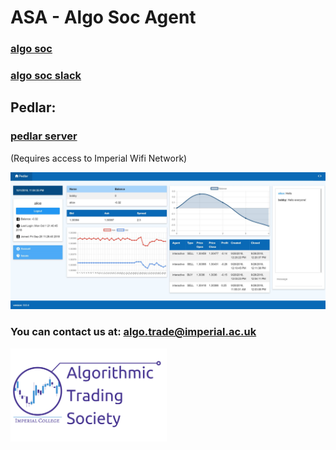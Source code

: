 # ASA - Algo Soc Agent

### [algo soc](http://www.algosoc.com)

### [algo soc slack](https://algosoc.slack.com)


## Pedlar:

### [pedlar server](http://icats.doc.ic.ac.uk) 

(Requires access to Imperial Wifi Network)

![Pedlar](misc/pedlarweb_screenshot.jpg)


### You can contact us at: <algo.trade@imperial.ac.uk>

<img src="misc/icats_logo.png" alt="icats_logo" width="250"/>

